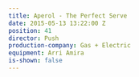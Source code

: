 ```yaml
---
title: Aperol - The Perfect Serve
date: 2015-05-13 13:22:00 Z
position: 41
director: Push
production-company: Gas + Electric
equipment: Arri Amira
is-shown: false
---
```


